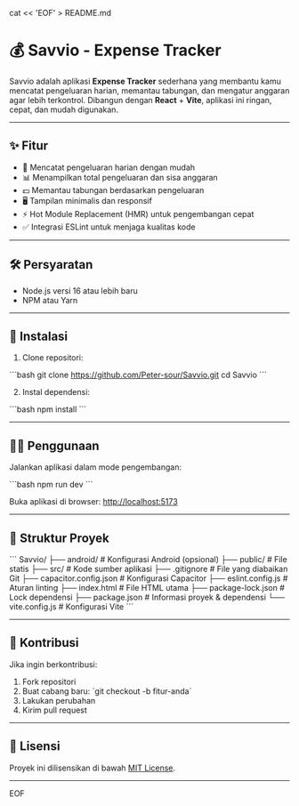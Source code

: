 cat << 'EOF' > README.md
# 💰 Savvio - Expense Tracker

Savvio adalah aplikasi **Expense Tracker** sederhana yang membantu kamu mencatat pengeluaran harian, memantau tabungan, dan mengatur anggaran agar lebih terkontrol. Dibangun dengan **React** + **Vite**, aplikasi ini ringan, cepat, dan mudah digunakan.

---

## ✨ Fitur

- 📝 Mencatat pengeluaran harian dengan mudah  
- 📊 Menampilkan total pengeluaran dan sisa anggaran  
- 💵 Memantau tabungan berdasarkan pengeluaran  
- 🖥️ Tampilan minimalis dan responsif  
- ⚡ Hot Module Replacement (HMR) untuk pengembangan cepat  
- ✅ Integrasi ESLint untuk menjaga kualitas kode  

---

## 🛠️ Persyaratan

- Node.js versi 16 atau lebih baru  
- NPM atau Yarn  

---

## 🚀 Instalasi

1. Clone repositori:

\`\`\`bash
git clone https://github.com/Peter-sour/Savvio.git
cd Savvio
\`\`\`

2. Instal dependensi:

\`\`\`bash
npm install
\`\`\`

---

## 🏃‍♂️ Penggunaan

Jalankan aplikasi dalam mode pengembangan:

\`\`\`bash
npm run dev
\`\`\`

Buka aplikasi di browser: [http://localhost:5173](http://localhost:5173)

---

## 📁 Struktur Proyek

\`\`\`
Savvio/
├── android/                 # Konfigurasi Android (opsional)
├── public/                  # File statis
├── src/                     # Kode sumber aplikasi
├── .gitignore               # File yang diabaikan Git
├── capacitor.config.json    # Konfigurasi Capacitor
├── eslint.config.js         # Aturan linting
├── index.html               # File HTML utama
├── package-lock.json        # Lock dependensi
├── package.json             # Informasi proyek & dependensi
└── vite.config.js           # Konfigurasi Vite
\`\`\`

---

## 🤝 Kontribusi

Jika ingin berkontribusi:

1. Fork repositori  
2. Buat cabang baru: \`git checkout -b fitur-anda\`  
3. Lakukan perubahan  
4. Kirim pull request  

---

## 📄 Lisensi

Proyek ini dilisensikan di bawah [MIT License](LICENSE).

---
EOF
